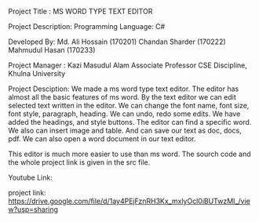 Project Title : MS WORD TYPE TEXT EDITOR

Project Description:
	Programming Language: C#


Developed By: 
		Md. Ali Hossain (170201)
    Chandan Sharder (170222)
    Mahmudul Hasan (170233)

Project Manager : 
    Kazi Masudul Alam
    Associate Professor
    CSE Discipline,
    Khulna University
    
Project Desciption: 
                  We made a ms word type text editor. The editor has almost all the basic features of ms word.
By the text editor we can edit selected text written in the editor. We can change the font name, font size, font style, paragraph, heading. We can undo, redo some edits. We have added the headings, and style buttons. The editor can find a specific word. We also can insert image and table. And can save our text as doc, docs, pdf. We can also open a word document in our text editor.

This editor is much more easier to use than ms word.
The sourch code and the whole project link is given in the src file.


Youtube Link: 

project link: https://drive.google.com/file/d/1ay4PEjFznRH3Kx_mxlyOcl0iBUTwzMI_/view?usp=sharing
